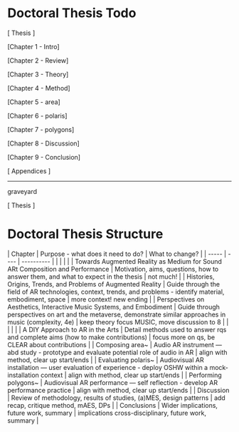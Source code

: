 # Doctoral Thesis Todo

<!--
        After viva
        [ ]     paper version options 
                [ ] colours for links?
                [ ] page numbers 
                [ ] left/right pages
        [ ]     imagemagick to sort out Appendix A: building hardware
--->

[ Thesis ]
<!--    [ ]     check all vscode inline [ ] and %!

        [ ]     rename intro
        [ ]     
        [x]     add pdf instructions and accessibility note <  >, acrobat settings, link types, cvd
        [x]     parts?
        Archiving
        [ ]     bfg scrub repo of .bib for filepath op-sec
        Figures 4h 
        [ ] polaris Unity / Pd
        [ ] polygons Unity / Pd
        Tables 1h
        [ ]     Convert tables to LaTeX
        Narrative / Voice 2h
        [ ]     Read chapter beginning / ends
        [ ]     1st or 3rd person?
        [ ]     Tenses
        Before submitting 2h
        [ ]     Enable h-box/vbox warnings and check all 
        Vocabulary 1h
        [x]     Use acronyms?
        [ ]     User, performer, immersant.
        [ ]     Another but I forgot
        [ ]     finalise rq and replace macro entries
        chris comments
        [ ] games in context
        [ ] pokemon ar
        [ ] Kinect whitney
        acknowledge
        [ ]     XRMI
        [ ]     ARIMI
        [ ]     MRMI

--->
 [Chapter 1 - Intro]
<!--    [ ]     Add working definitions
        [ ]     Re-draft
        [ ]     follow up on xr/mr glossary promise
        
--->
 [Chapter 2 - Review]
<!--    
        Include
        [ ]     Tanaka
        [ ]     Shaw
        [ ]     Turchet hamilton and Camci 2021
        [ ]     More context
--->
 [Chapter 3 - Theory]
<!--    [ ]     Trim quotes
        
--->
 [Chapter 4 - Method]
<!--    
        [ ]     Look back at Miro diagram
        [ ]     no abd?
        Ethics Statement
        [ ]     Integrate?
--->
 [Chapter 5 - area]
<!--    
        Other
        [ ]     Re-draft
        [ ]     more abd
        [ ]     Link to theory
        [ ]     Link to design patterns
--->
 [Chapter 6 - polaris]
<!--    
        Other
        [ ]     Re-draft
        [ ]     Link to theory
        [ ]     Link to design patterns
        [ ]     add list of sub-categories to appendix
        [ ]     6.3.4 appendix + study docs
        [x]     iframes -> explain and do screenshots
--->
 [Chapter 7 - polygons]
<!--    Documentation
        [ ]     Tidy .cs scripts
        [ ]     Link fig: to github scripts and pd patches
        [ ]     Add Vincs <- dance and visuals but not music
        [ ]     Add Amy Brandon <- ar headset performances and preprint, as well as 2018a
        [x]     Chapter Quote
--->
 [Chapter 8 - Discussion]
<!--    Other
        [ ]     revisiting theory name
        [ ]     Re-Draft design patterns
        [ ]     EXPLAIN OOD and remove FN
        [ ]     Consequences dp?
        [ ]     Include Ali Heston's framework for designing XR

        [ ]     ADD STUDY EVIDENCE TO THIS CHAPTER NOW
        [ ]     Move patterns to new chapter
        [x]     Chapter Quote
--->
 [Chapter 9 - Conclusion]
<!--    
        [ ]
--->
 [ Appendices ]
<!--    LaTeX
        [ ]     Link chapters here now!
        
--->
--------
graveyard

 [ Thesis ]
<!--    Archiving
        [x]     Remove links to github in study chapters now that repo is at start
        [x]     Statement on contents availability -> email for access
        
        Figures 4h 
        [x]     Create Figure List
        [x]     Find sources for all figures used so far
        [x]     Add new figures to all chapters
            [x] Discussion the-xrt-space new website
        [x]     Figure placement, stacking, h-space etc.
        [x]     Landscape whole-page figures
        [x]     Captions for detail, copy from text two sentences max
        
        Latex
        [x]     Long chap subtitle layout
        [x]     Decide on clear-pages and new-pages and blank-pages
        [x]     Chapter styling, 
        [x]     Chapter Quote styling
        [x]     CHECK ALL \auto-fills in doctoral-thesis.tex
        Punctuation 1h
        [x]     Standardise quotation mark style in LaTeX
            [x]     Single or double (British / American)
            [x]     Fix to ` ' or `` ''
        [x]     Check for double spaces
        Abstract 30m
        [x]     Complete abstract text
        [x]     abstract.tex layout and choose on name (summary?)
        Front-matter 1h
        [x]     Complete acknowledgements
                [x] include projects and urls from all 3 studies
        [x]     publications.tex add and layout
        [x] Citations 2h
        [x]     Check all citations in Zotero and in .bib
        [x]     Decide on bibliography style
        [x]     host Bilbow et al on github.io or Zenodo
        Footnotes 30m
        [x]     Use of website links for non-citing material
                [x]     2 MoMA?
                [x]     5 Aftershokz
                [x]     5 karma
                [x]     5 max
                [x]     5 Winer
                [x]     5 Espressif
                [x]     5 ircam add footnote keep cite
                [x]     5 icst add footnote keep cite
                [x]     5 Leap Motion 2016
                [x]     5 Leap Motion 2017
                [x]     5 UL 2020a
                [x]     5 UL 2020
                [x]     5 rode


[Chapter 6 - polaris]
<!--    [x]     Chapter Quote
        Documentation
        [x]     Include study blog, repo, and wiki links.
[Chapter 7 - polygons]
<!--    Documentation
        [x]     Include study blog, repo, and wiki links.
        Other
        [x]     Tidy Pd patches - rename click+-
[ Appendices ]
        Create GitHub wikis
        [x]     area
        [x]     polaris
        [x]     polygons
        Complete GitHub wikis
        [x]     area
                [x]     audio interface
        [x]     polaris
        [x]     polygons
        Layout
        [x]     Decide on appendix layout (Repository -> Thesis)
        area
        [x]     Guide
        [x]     List of videos
        [x]     List of recordings
        [x]     Blog
        [x]     Link to blog, repository, wiki
        [x]     Code
        polaris
        [x]     Redraft Ethics statement >> move to 4
        [x]     Guide
        [x]     Blog
        [x]     List of videos
        [x]     Link to blog, repository, wiki
        [x]     Code
        [x]     Polaris Study Content
        polygons
        [x]     Guide
        [x]     List of videos
        [x]     Blog
        [x]     Link to blog, repository, wiki
        [x]     Code
--->

# Doctoral Thesis Structure
| Chapter                                                                       | Purpose - what does it need to do?                                                                               | What to change?                                |
|
----- |
---- |
---------- |
|                                                                               |                                                                                                                  |                                                |
| Towards Augmented Reality as Medium for Sound ARt Composition and Performance | Motivation, aims, questions, how to answer them, and what to expect in the thesis                                | not much!                                      |
| Histories, Origins, Trends, and Problems of Augmented Reality                 | Guide through the field of AR technologies, context, trends, and problems - identify material, embodiment, space | more context! new ending                       |
| Perspectives on Aesthetics, Interactive Music Systems, and Embodiment         | Guide through perspectives on art and the metaverse, demonstrate similar approaches in music (complexity, 4e)    | keep theory focus MUSIC, move discussion to 8  |
|                                                                               |                                                                                                                  |                                                |
| A DIY Approach to AR in the Arts                                              | Detail methods used to answer rqs and complete aims (how to make contributions)                                  | focus more on qs, be CLEAR about contributions |
| Composing area~                                                               | Audio AR instrument — abd study - prototype and evaluate potential role of audio in AR                           | align with method, clear up start/ends         |
| Evaluating polaris~                                                           | Audiovisual AR installation — user evaluation of experience - deploy OSHW within a mock-installation context     | align with method, clear up start/ends         |
| Performing polygons~                                                          | Audiovisual AR performance — self reflection - develop AR performance practice                                   | align with method, clear up start/ends         |
| Discussion                                                                    | Review of methodology, results of studies, (a)MES, design patterns                                               | add recap, critique method, mAES, DPs          |
| Conclusions                                                                   | Wider implications, future work, summary                                                                         | implications cross-disciplinary, future work, summary     |